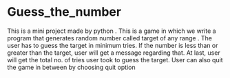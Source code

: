 # Guess_the_number
This is a mini project made by python . This is a game in which we write a program that generates random number called target of any range  . The user has to guess the target in minimum tries.
If the number is less than or greater than the target, user will get a message regarding that. At last, user will get the total no. of tries user took to guess the target.
User can also quit the game in between by choosing quit option
